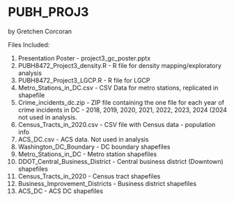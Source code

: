 # PUBH_PROJ3
by Gretchen Corcoran

Files Included:

1. Presentation Poster - project3_gc_poster.pptx
2. PUBH8472_Project3_density.R - R file for density mapping/exploratory analysis
3. PUBH8472_Project3_LGCP.R - R file for LGCP
4. Metro_Stations_in_DC.csv - CSV Data for metro stations, replicated in shapefile
5. Crime_incidents_dc.zip - ZIP file containing the one file for each year of crime incidents in DC - 2018, 2019, 2020, 2021, 2022, 2023, 2024 (2024 not used in analysis.
6. Census_Tracts_in_2020.csv - CSV file with Census data - population info
7. ACS_DC.csv - ACS data. Not used in analysis
8. Washington_DC_Boundary - DC boundary shapefiles
9. Metro_Stations_in_DC - Metro station shapefiles
10. DDOT_Central_Business_District - Central business district (Downtown) shapefiles
11. Census_Tracts_in_2020 - Census tract shapefiles
12. Business_Improvement_Districts - Business district shapefiles
13. ACS_DC - ACS DC shapefiles
